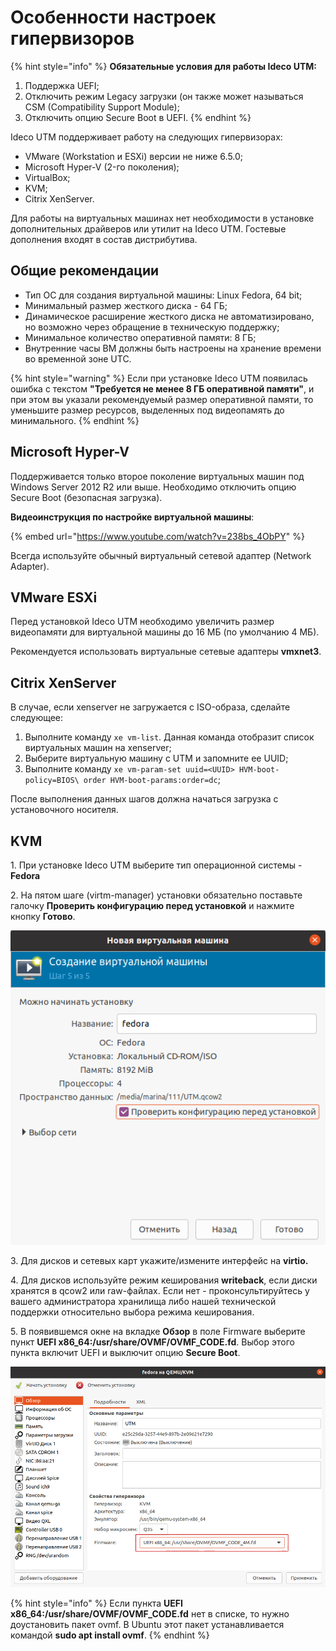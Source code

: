 # Особенности настроек гипервизоров

{% hint style="info" %}
**Обязательные условия для работы Ideco UTM:**

1. Поддержка UEFI;
2. Отключить режим Legacy загрузки (он также может называться CSM (Compatibility Support Module);
3. Отключить опцию Secure Boot в UEFI.
{% endhint %}

Ideco UTM поддерживает работу на следующих гипервизорах:

* VMware (Workstation и ESXi) версии не ниже 6.5.0;
* Microsoft Hyper-V (2-го поколения);
* VirtualBox;
* KVM;
* Citrix XenServer.

Для работы на виртуальных машинах нет необходимости в установке дополнительных драйверов или утилит на Ideco UTM. Гостевые дополнения входят в состав дистрибутива.

## Общие рекомендации

* Тип ОС для создания виртуальной машины: Linux Fedora, 64 bit;
* Минимальный размер жесткого диска - 64 ГБ;
* Динамическое расширение жесткого диска не автоматизировано, но возможно через обращение в техническую поддержку;
* Минимальное количество оперативной памяти: 8 ГБ;
* Внутренние часы ВМ должны быть настроены на хранение времени во временной зоне UTC.

{% hint style="warning" %}
Если при установке Ideco UTM появилась ошибка с текстом **"Требуется не менее 8 ГБ оперативной памяти"**, и при этом вы указали рекомендуемый размер оперативной памяти, то уменьшите размер ресурсов, выделенных под видеопамять до минимального.
{% endhint %}

## **Microsoft Hyper-V**

Поддерживается только второе поколение виртуальных машин под Windows Server 2012 R2 или выше. Необходимо отключить опцию Secure Boot (безопасная загрузка).

**Видеоинструкция по настройке виртуальной машины**:

{% embed url="https://www.youtube.com/watch?v=238bs_4ObPY" %}

Всегда используйте обычный виртуальный сетевой адаптер (Network Adapter).

## VMware ESXi

Перед установкой Ideco UTM необходимо увеличить размер видеопамяти для виртуальной машины до 16 МБ (по умолчанию 4 МБ).

Рекомендуется использовать виртуальные сетевые адаптеры **vmxnet3**.

## Citrix XenServer

В случае, если xenserver не загружается с ISO-образа, сделайте следующее:

1. Выполните команду `xe vm-list`. Данная команда отобразит список виртуальных машин на xenserver;
2. Выберите виртуальную машину с UTM и запомните ее UUID;
3. Выполните команду `xe vm-param-set uuid=<UUID> HVM-boot-policy=BIOS\ order HVM-boot-params:order=dc`;

После выполнения данных шагов должна начаться загрузка с установочного носителя.

## KVM

1\. При установке Ideco UTM выберите тип операционной системы - **Fedora**

2\. На пятом шаге (virtm-manager) установки обязательно поставьте галочку **Проверить конфигурацию перед установкой** и нажмите кнопку **Готово**.

![](../.gitbook/assets/create-vm.png)

3\. Для дисков и сетевых карт укажите/измените интерфейс на **virtio.**

4\. Для дисков используйте режим кеширования **writeback**, если диски хранятся в qcow2 или raw-файлах. Если нет - проконсультируйтесь у вашего администратора хранилища либо нашей технической поддержки относительно выбора режима кеширования.

5\. В появившемся окне на вкладке **Обзор** в поле Firmware выберите пункт **UEFI x86\_64:/usr/share/OVMF/OVMF\_CODE.fd**. Выбор этого пункта включит UEFI и выключит опцию **Secure Boot**.

![](../.gitbook/assets/create-vm1.png)

{% hint style="info" %}
Если пункта **UEFI x86\_64:/usr/share/OVMF/OVMF\_CODE.fd** нет в списке, то нужно доустановить пакет ovmf. В Ubuntu этот пакет устанавливается командой **sudo apt install ovmf**.
{% endhint %}
